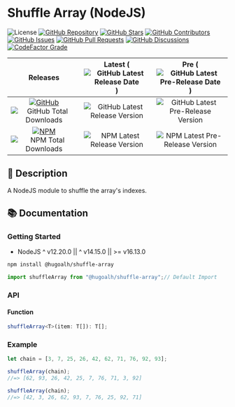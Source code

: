 # Shuffle Array (NodeJS)

![License](https://img.shields.io/static/v1?label=License&message=MIT&style=flat-square "License")
[![GitHub Repository](https://img.shields.io/badge/Repository-181717?logo=github&logoColor=ffffff&style=flat-square "GitHub Repository")](https://github.com/hugoalh-studio/shuffle-array-nodejs)
[![GitHub Stars](https://img.shields.io/github/stars/hugoalh-studio/shuffle-array-nodejs?label=Stars&logo=github&logoColor=ffffff&style=flat-square "GitHub Stars")](https://github.com/hugoalh-studio/shuffle-array-nodejs/stargazers)
[![GitHub Contributors](https://img.shields.io/github/contributors/hugoalh-studio/shuffle-array-nodejs?label=Contributors&logo=github&logoColor=ffffff&style=flat-square "GitHub Contributors")](https://github.com/hugoalh-studio/shuffle-array-nodejs/graphs/contributors)
[![GitHub Issues](https://img.shields.io/github/issues-raw/hugoalh-studio/shuffle-array-nodejs?label=Issues&logo=github&logoColor=ffffff&style=flat-square "GitHub Issues")](https://github.com/hugoalh-studio/shuffle-array-nodejs/issues)
[![GitHub Pull Requests](https://img.shields.io/github/issues-pr-raw/hugoalh-studio/shuffle-array-nodejs?label=Pull%20Requests&logo=github&logoColor=ffffff&style=flat-square "GitHub Pull Requests")](https://github.com/hugoalh-studio/shuffle-array-nodejs/pulls)
[![GitHub Discussions](https://img.shields.io/github/discussions/hugoalh-studio/shuffle-array-nodejs?label=Discussions&logo=github&logoColor=ffffff&style=flat-square "GitHub Discussions")](https://github.com/hugoalh-studio/shuffle-array-nodejs/discussions)
[![CodeFactor Grade](https://img.shields.io/codefactor/grade/github/hugoalh-studio/shuffle-array-nodejs?label=Grade&logo=codefactor&logoColor=ffffff&style=flat-square "CodeFactor Grade")](https://www.codefactor.io/repository/github/hugoalh-studio/shuffle-array-nodejs)

| **Releases** | **Latest** (![GitHub Latest Release Date](https://img.shields.io/github/release-date/hugoalh-studio/shuffle-array-nodejs?label=&style=flat-square "GitHub Latest Release Date")) | **Pre** (![GitHub Latest Pre-Release Date](https://img.shields.io/github/release-date-pre/hugoalh-studio/shuffle-array-nodejs?label=&style=flat-square "GitHub Latest Pre-Release Date")) |
|:-:|:-:|:-:|
| [![GitHub](https://img.shields.io/badge/GitHub-181717?logo=github&logoColor=ffffff&style=flat-square "GitHub")](https://github.com/hugoalh-studio/shuffle-array-nodejs/releases) ![GitHub Total Downloads](https://img.shields.io/github/downloads/hugoalh-studio/shuffle-array-nodejs/total?label=&style=flat-square "GitHub Total Downloads") | ![GitHub Latest Release Version](https://img.shields.io/github/release/hugoalh-studio/shuffle-array-nodejs?sort=semver&label=&style=flat-square "GitHub Latest Release Version") | ![GitHub Latest Pre-Release Version](https://img.shields.io/github/release/hugoalh-studio/shuffle-array-nodejs?include_prereleases&sort=semver&label=&style=flat-square "GitHub Latest Pre-Release Version") |
| [![NPM](https://img.shields.io/badge/NPM-CB3837?logo=npm&logoColor=ffffff&style=flat-square "NPM")](https://www.npmjs.com/package/@hugoalh/shuffle-array) ![NPM Total Downloads](https://img.shields.io/npm/dt/@hugoalh/shuffle-array?label=&style=flat-square "NPM Total Downloads") | ![NPM Latest Release Version](https://img.shields.io/npm/v/@hugoalh/shuffle-array/latest?label=&style=flat-square "NPM Latest Release Version") | ![NPM Latest Pre-Release Version](https://img.shields.io/npm/v/@hugoalh/shuffle-array/pre?label=&style=flat-square "NPM Latest Pre-Release Version") |

## 📝 Description

A NodeJS module to shuffle the array's indexes.

## 📚 Documentation

### Getting Started

- NodeJS ^ v12.20.0 \|\| ^ v14.15.0 \|\| >= v16.13.0

```sh
npm install @hugoalh/shuffle-array
```

```js
import shuffleArray from "@hugoalh/shuffle-array";// Default Import
```

### API

#### Function

```ts
shuffleArray<T>(item: T[]): T[];
```

### Example

```js
let chain = [3, 7, 25, 26, 42, 62, 71, 76, 92, 93];

shuffleArray(chain);
//=> [62, 93, 26, 42, 25, 7, 76, 71, 3, 92]

shuffleArray(chain);
//=> [42, 3, 26, 62, 93, 7, 76, 25, 92, 71]
```
